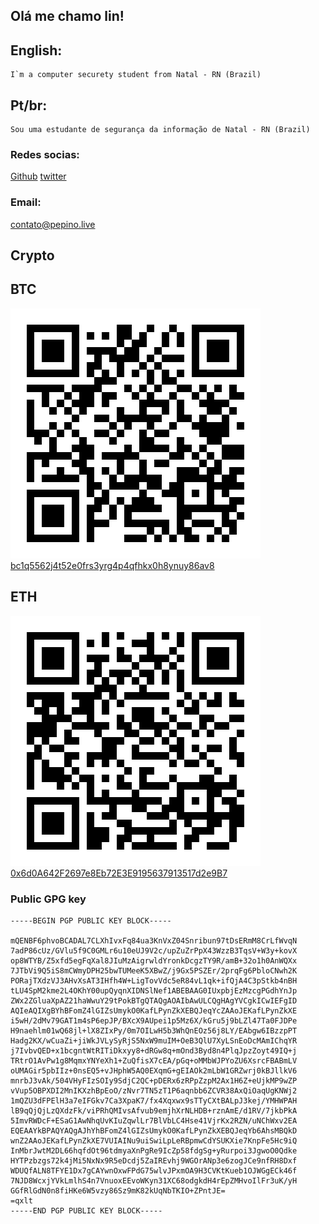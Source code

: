 ## Olá me chamo lin!
## English:
```
I`m a computer securety student from Natal - RN (Brazil) 
```
## Pt/br:  
```
Sou uma estudante de segurança da informação de Natal - RN (Brazil) 
```
### Redes socias:  
[Github](https://github.com/Lin1337) 
[twitter](https://twitter.com/Pepinoselvagem)

### Email:
[contato@pepino.live](mailto:contato@pepino.live)

## Crypto

## BTC
![Bitcoin](https://raw.githubusercontent.com/Lin1337/info/gh-pages/bitcoin.svg)
[bc1q5562j4t52e0frs3yrg4p4qfhkx0h8ynuy86av8](bitcoin:bc1q5562j4t52e0frs3yrg4p4qfhkx0h8ynuy86av8)
## ETH
![Ethereum](https://raw.githubusercontent.com/Lin1337/info/gh-pages/ether.svg)
[0x6d0A642F2697e8Eb72E3E9195637913517d2e9B7](etherium:0x6d0A642F2697e8Eb72E3E9195637913517d2e9B7)




### Public GPG key
```
-----BEGIN PGP PUBLIC KEY BLOCK-----

mQENBF6phvoBCADAL7CLXhIvxFq84ua3KnVxZ04Snribun97tDsERmM8CrLfWvqN
7adP86cUz/GVlu5f9C0GMLr6u10eUJ9V2c/upZuZrPpX43WzzB3TqsV+W3y+kovX
op8WTYB/Z5xfd5egFqXal8JIuMzAigrwldYronkDcgzTY9R/amB+32o1h0AnWQXx
7JTbVi9Q5iS8mCWmyDPH25bwTUMeeK5XBwZ/j9Gx5PSZEr/2prqFg6PbloCNwh2K
PORajTXdzVJ3AHvXsAT3IHfh4W+LigTovVdc5eR84vL1qk+ifQjA4C3pStkb4nBH
tLU4SpM2kme2L4OKhY00upQyqnXIDNSlNef1ABEBAAG0IUxpbjEzMzcgPGdhYnJp
ZWx2ZGluaXpAZ21haWwuY29tPokBTgQTAQgAOAIbAwULCQgHAgYVCgkICwIEFgID
AQIeAQIXgBYhBFomZ4lGIZsUmykO0KafLPynZkXEBQJeqYcZAAoJEKafLPynZkXE
i5wH/2dMv79GAT1m4sP6epJP/BXcX9AUpei1p5Mz6X/kGru5j9bLZl47Ta0FJDPe
H9naehlm01wQ68jl+lX8ZIxPy/0m7OILwH5b3WhQnEOz56j8LY/EAbgw6IBzzpPT
Hadg2KX/wCuaZi+jiWkJVLySyRjS5NxW9muIM+OeB3QlU7XyLSnEoDcMAmIChqYR
j7IvbvQED+x1bcgntWtRITiDkxyy8+dRGw8q+mOnd3Byd8n4PlqJpzZoyt49IQ+j
TRtrO1AvPw1g8MqmxYNYeXh1+ZuQfisX7cEA/pGq+oMMbWJPYoZU6XsrcFBABmLV
oUMAGir5pbIIz+0nsEQ5+vJHphW5AQ0EXqmG+gEIAOk2mLbW1GRZwrj0kBJllkV6
mnrbJ3vAk/504VHyFIzSOIy9SdjC2QC+pDERx6zRPpZzpM2Ax1H6Z+eUjkMP9wZP
vVup5OBPXDI2MnIKXzhBpEoO/zNvr7TN5zT1P6aqnbb6ZCVR38AxQiOaqUgKNWj2
1mQZU3dFPElH3a7eIFGkv7Ca3XpaK7/fx4Xqxwx9sTTyCXtBALpJ3kej/YMHWPAH
lB9qQjQjLzQXdzFk/viPRhQMIvsAfvub9emjhXrNLHDB+rznAmE/d1RV/7jkbPkA
5ImvRWDcF+ESaG1AwNhqUvKIuZqwlLr7BlVbLC4Hse41VjrKx2RZN/uNChWxv2EA
EQEAAYkBPAQYAQgAJhYhBFomZ4lGIZsUmykO0KafLPynZkXEBQJeqYb6AhsMBQkD
wnZ2AAoJEKafLPynZkXE7VUIAINu9uiSwiLpLeRBpmwCdYSUKXie7KnpFe5Hc9iQ
InMbrJwtM2DL66hqfdOt96tdmyaXnPgRe9IcZp58fdgSg+yRurpoi3JgwoO0Qdke
HYTPzbzgs72k4jMi5NxNx9R5eDcdj5ZaIREvhj9WGOrANp3e6zogJCe9nfRH8Dxf
WDUQfALN8TFYE1Dx7gCAYwnOxwFPdG75wlvJPxmOA9H3CVKtKueb1OJWGgECk46f
7NJD8WcxjYVkLmlhS4n7VnuoxEEvoWKyn31XC68odgkdH4rEpZMHvoIlFr3uK/yH
GGfRlGdN0n8fiHKe6W5vzy86Sz9mK82kUqNbTKIO+ZPntJE=
=qxlt
-----END PGP PUBLIC KEY BLOCK-----

```
